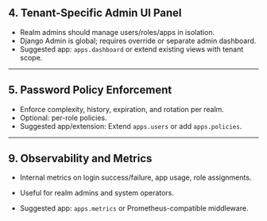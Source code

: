 
## 4. Tenant-Specific Admin UI Panel

- Realm admins should manage users/roles/apps in isolation.
- Django Admin is global; requires override or separate admin dashboard.
- Suggested app: `apps.dashboard` or extend existing views with tenant scope.

---

## 5. Password Policy Enforcement

- Enforce complexity, history, expiration, and rotation per realm.
- Optional: per-role policies.
- Suggested app/extension: Extend `apps.users` or add `apps.policies`.

---

## 9. Observability and Metrics

- Internal metrics on login success/failure, app usage, role assignments.

- Useful for realm admins and system operators.
- Suggested app: `apps.metrics` or Prometheus-compatible middleware.
